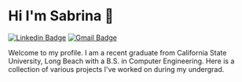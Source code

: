 # Hi I'm Sabrina 👋

[![Linkedin Badge](https://img.shields.io/badge/-sabrinaahsiaa-blue?style=flat&logo=Linkedin&logoColor=white&link=https://www.linkedin.com/in/sabrinaahsiaa/)](https://www.linkedin.com/in/sabrinaahsiaa/)
[![Gmail Badge](https://img.shields.io/badge/-sabrinaahsiaa-c14438?style=flat&logo=Gmail&logoColor=white&link=mailto:sabrinaahsiaa@gmail.com)](mailto:sabrinaahsiaa@gmail.com)

Welcome to my profile. I am a recent graduate from California State University, Long Beach with a B.S. in Computer Engineering. Here is a collection of various projects I've worked on during my undergrad.
